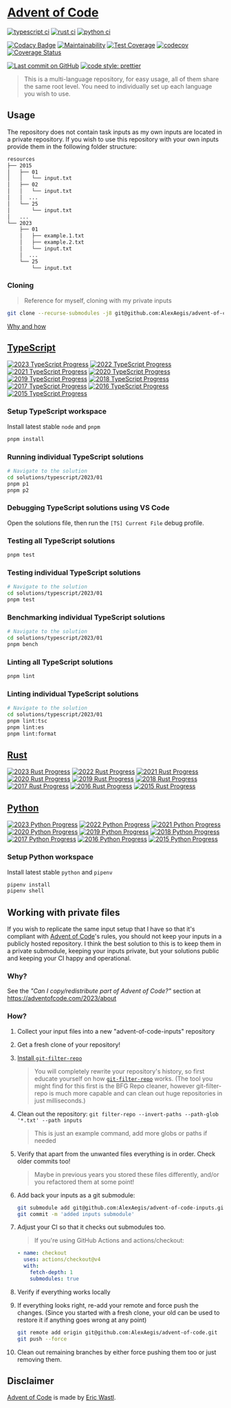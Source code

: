 # [Advent of Code](https://adventofcode.com/)

[![typescript ci](https://github.com/AlexAegis/advent-of-code/actions/workflows/cicd.yml/badge.svg)](https://github.com/AlexAegis/advent-of-code/actions/workflows/cicd.yml)
[![rust ci](https://github.com/AlexAegis/advent-of-code/actions/workflows/rust.yml/badge.svg)](https://github.com/AlexAegis/advent-of-code/actions/workflows/rust.yml)
[![python ci](https://github.com/AlexAegis/advent-of-code/actions/workflows/python.yml/badge.svg)](https://github.com/AlexAegis/advent-of-code/actions/workflows/python.yml)

[![Codacy Badge](https://app.codacy.com/project/badge/Grade/b135807698614bf19dab83afeac9bd15)](https://www.codacy.com/gh/AlexAegis/advent-of-code/dashboard?utm_source=github.com&utm_medium=referral&utm_content=AlexAegis/advent-of-code&utm_campaign=Badge_Grade)
[![Maintainability](https://api.codeclimate.com/v1/badges/5df3d3d67dfe389dc929/maintainability)](https://codeclimate.com/github/AlexAegis/advent-of-code/maintainability)
[![Test Coverage](https://api.codeclimate.com/v1/badges/5df3d3d67dfe389dc929/test_coverage)](https://codeclimate.com/github/AlexAegis/advent-of-code/test_coverage)
[![codecov](https://img.shields.io/codecov/c/github/AlexAegis/advent-of-code.svg?label=node%20coverage)](https://codecov.io/gh/AlexAegis/advent-of-code)
[![Coverage Status](https://img.shields.io/coveralls/github/AlexAegis/advent-of-code.svg?label=rust%20coverage)](https://coveralls.io/github/AlexAegis/advent-of-code?branch=master)

[![Last commit on GitHub](https://img.shields.io/github/last-commit/AlexAegis/advent-of-code.svg)](https://github.com/AlexAegis/advent-of-code)
[![code style: prettier](https://img.shields.io/badge/code_style-prettier-ff69b4.svg)](https://github.com/prettier/prettier)

> This is a multi-language repository, for easy usage, all of them share the
> same root level. You need to individually set up each language you wish to
> use.

## Usage

The repository does not contain task inputs as my own inputs are located in a
private repository. If you wish to use this repository with your own inputs
provide them in the following folder structure:

```sh
resources
├── 2015
│   ├── 01
│   │   └── input.txt
│   ├── 02
│   │   └── input.txt
│   │  ...
│   └── 25
│       └── input.txt
│   ...
└── 2023
    ├── 01
    │   ├── example.1.txt
    │   ├── example.2.txt
    │   └── input.txt
    │  ...
    └── 25
        └── input.txt
```

### Cloning

> Reference for myself, cloning with my private inputs

```sh
git clone --recurse-submodules -j8 git@github.com:AlexAegis/advent-of-code.git
```

[Why and how](#working-with-private-files)

## [TypeScript](./solutions/typescript)

[![2023 TypeScript Progress](https://img.shields.io/endpoint?url=https://raw.githubusercontent.com/AlexAegis/advent-of-code/master/.github/badges/typescript/2023.json)](/solutions/typescript/2023/)
[![2022 TypeScript Progress](https://img.shields.io/endpoint?url=https://raw.githubusercontent.com/AlexAegis/advent-of-code/master/.github/badges/typescript/2022.json)](/solutions/typescript/2022/)
[![2021 TypeScript Progress](https://img.shields.io/endpoint?url=https://raw.githubusercontent.com/AlexAegis/advent-of-code/master/.github/badges/typescript/2021.json)](/solutions/typescript/2021/)
[![2020 TypeScript Progress](https://img.shields.io/endpoint?url=https://raw.githubusercontent.com/AlexAegis/advent-of-code/master/.github/badges/typescript/2020.json)](/solutions/typescript/2020/)
[![2019 TypeScript Progress](https://img.shields.io/endpoint?url=https://raw.githubusercontent.com/AlexAegis/advent-of-code/master/.github/badges/typescript/2019.json)](/solutions/typescript/2019/)
[![2018 TypeScript Progress](https://img.shields.io/endpoint?url=https://raw.githubusercontent.com/AlexAegis/advent-of-code/master/.github/badges/typescript/2018.json)](/solutions/typescript/2018/)
[![2017 TypeScript Progress](https://img.shields.io/endpoint?url=https://raw.githubusercontent.com/AlexAegis/advent-of-code/master/.github/badges/typescript/2017.json)](/solutions/typescript/2017/)
[![2016 TypeScript Progress](https://img.shields.io/endpoint?url=https://raw.githubusercontent.com/AlexAegis/advent-of-code/master/.github/badges/typescript/2016.json)](/solutions/typescript/2016/)
[![2015 TypeScript Progress](https://img.shields.io/endpoint?url=https://raw.githubusercontent.com/AlexAegis/advent-of-code/master/.github/badges/typescript/2015.json)](/solutions/typescript/2015/)

### Setup TypeScript workspace

Install latest stable `node` and `pnpm`

```sh
pnpm install
```

### Running individual TypeScript solutions

```sh
# Navigate to the solution
cd solutions/typescript/2023/01
pnpm p1
pnpm p2
```

### Debugging TypeScript solutions using VS Code

Open the solutions file, then run the `[TS] Current File` debug profile.

### Testing all TypeScript solutions

```sh
pnpm test
```

### Testing individual TypeScript solutions

```sh
# Navigate to the solution
cd solutions/typescript/2023/01
pnpm test
```

### Benchmarking individual TypeScript solutions

```sh
# Navigate to the solution
cd solutions/typescript/2023/01
pnpm bench
```

### Linting all TypeScript solutions

```sh
pnpm lint
```

### Linting individual TypeScript solutions

```sh
# Navigate to the solution
cd solutions/typescript/2023/01
pnpm lint:tsc
pnpm lint:es
pnpm lint:format
```

## [Rust](./solutions/rust)

[![2023 Rust Progress](https://img.shields.io/endpoint?url=https://raw.githubusercontent.com/AlexAegis/advent-of-code/master/.github/badges/rust/2023.json)](/solutions/rust/2023/)
[![2022 Rust Progress](https://img.shields.io/endpoint?url=https://raw.githubusercontent.com/AlexAegis/advent-of-code/master/.github/badges/rust/2022.json)](/solutions/rust/2022/)
[![2021 Rust Progress](https://img.shields.io/endpoint?url=https://raw.githubusercontent.com/AlexAegis/advent-of-code/master/.github/badges/rust/2021.json)](/solutions/rust/2021/)
[![2020 Rust Progress](https://img.shields.io/endpoint?url=https://raw.githubusercontent.com/AlexAegis/advent-of-code/master/.github/badges/rust/2020.json)](/solutions/rust/2020/)
[![2019 Rust Progress](https://img.shields.io/endpoint?url=https://raw.githubusercontent.com/AlexAegis/advent-of-code/master/.github/badges/rust/2019.json)](/solutions/rust/2019/)
[![2018 Rust Progress](https://img.shields.io/endpoint?url=https://raw.githubusercontent.com/AlexAegis/advent-of-code/master/.github/badges/rust/2018.json)](/solutions/rust/2018/)
[![2017 Rust Progress](https://img.shields.io/endpoint?url=https://raw.githubusercontent.com/AlexAegis/advent-of-code/master/.github/badges/rust/2017.json)](/solutions/rust/2017/)
[![2016 Rust Progress](https://img.shields.io/endpoint?url=https://raw.githubusercontent.com/AlexAegis/advent-of-code/master/.github/badges/rust/2016.json)](/solutions/rust/2016/)
[![2015 Rust Progress](https://img.shields.io/endpoint?url=https://raw.githubusercontent.com/AlexAegis/advent-of-code/master/.github/badges/rust/2015.json)](/solutions/rust/2015/)

## [Python](./solutions/python)

[![2023 Python Progress](https://img.shields.io/endpoint?url=https://raw.githubusercontent.com/AlexAegis/advent-of-code/master/.github/badges/python/2023.json)](/solutions/python/year2023/)
[![2022 Python Progress](https://img.shields.io/endpoint?url=https://raw.githubusercontent.com/AlexAegis/advent-of-code/master/.github/badges/python/2022.json)](/solutions/python/year2022/)
[![2021 Python Progress](https://img.shields.io/endpoint?url=https://raw.githubusercontent.com/AlexAegis/advent-of-code/master/.github/badges/python/2021.json)](/solutions/python/year2021/)
[![2020 Python Progress](https://img.shields.io/endpoint?url=https://raw.githubusercontent.com/AlexAegis/advent-of-code/master/.github/badges/python/2020.json)](/solutions/python/year2020/)
[![2019 Python Progress](https://img.shields.io/endpoint?url=https://raw.githubusercontent.com/AlexAegis/advent-of-code/master/.github/badges/python/2019.json)](/solutions/python/year2019/)
[![2018 Python Progress](https://img.shields.io/endpoint?url=https://raw.githubusercontent.com/AlexAegis/advent-of-code/master/.github/badges/python/2018.json)](/solutions/python/year2018/)
[![2017 Python Progress](https://img.shields.io/endpoint?url=https://raw.githubusercontent.com/AlexAegis/advent-of-code/master/.github/badges/python/2017.json)](/solutions/python/year2017/)
[![2016 Python Progress](https://img.shields.io/endpoint?url=https://raw.githubusercontent.com/AlexAegis/advent-of-code/master/.github/badges/python/2016.json)](/solutions/python/year2016/)
[![2015 Python Progress](https://img.shields.io/endpoint?url=https://raw.githubusercontent.com/AlexAegis/advent-of-code/master/.github/badges/python/2015.json)](/solutions/python/year2015/)

### Setup Python workspace

Install latest stable `python` and `pipenv`

```sh
pipenv install
pipenv shell
```

## Working with private files

If you wish to replicate the same input setup that I have so that it's compliant
with [Advent of Code](https://adventofcode.com/)'s rules, you should not keep
your inputs in a publicly hosted repository. I think the best solution to this
is to keep them in a private submodule, keeping your inputs private, but your
solutions public and keeping your CI happy and operational.

### Why?

See the _"Can I copy/redistribute part of Advent of Code?"_ section at
<https://adventofcode.com/2023/about>

### How?

1. Collect your input files into a new "advent-of-code-inputs" repository

2. Get a fresh clone of your repository!

3. [Install `git-filter-repo`](https://github.com/newren/git-filter-repo/blob/main/INSTALL.md)

   > You will completely rewrite your repository's history, so first educate
   > yourself on how
   > [`git-filter-repo`](https://github.com/newren/git-filter-repo) works. (The
   > tool you might find for this first is the BFG Repo cleaner, however
   > git-filter-repo is much more capable and can clean out huge repositories in
   > just milliseconds.)

4. Clean out the repository:
   `git filter-repo --invert-paths --path-glob '*.txt' --path inputs`

   > This is just an example command, add more globs or paths if needed

5. Verify that apart from the unwanted files everything is in order. Check older
   commits too!

   > Maybe in previous years you stored these files differently, and/or you
   > refactored them at some point!

6. Add back your inputs as a git submodule:

   ```sh
   git submodule add git@github.com:AlexAegis/advent-of-code-inputs.git resources
   git commit -m 'added inputs submodule'
   ```

7. Adjust your CI so that it checks out submodules too.

   > If you're using GitHub Actions and actions/checkout:

   ```yaml
   - name: checkout
     uses: actions/checkout@v4
     with:
       fetch-depth: 1
       submodules: true
   ```

8. Verify if everything works locally

9. If everything looks right, re-add your remote and force push the changes.
   (Since you started with a fresh clone, your old can be used to restore it if
   anything goes wrong at any point)

   ```sh
   git remote add origin git@github.com:AlexAegis/advent-of-code.git
   git push --force
   ```

10. Clean out remaining branches by either force pushing them too or just
    removing them.

## Disclaimer

[Advent of Code](https://adventofcode.com/) is made by
[Eric Wastl](http://was.tl/).

